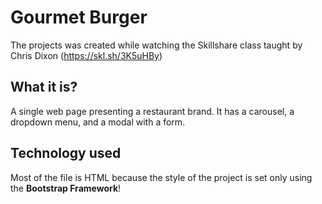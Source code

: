# Gourmet Burger

The projects was created while watching the Skillshare class taught by Chris Dixon (https://skl.sh/3K5uHBy)

## What it is?

A single web page presenting a restaurant brand. It has a carousel, a dropdown menu, and a modal with a form.

## Technology used

Most of the file is HTML because the style of the project is set only using the <strong>Bootstrap Framework</strong>!
